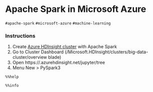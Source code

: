 # Apache Spark in Microsoft Azure

`#apache-spark` `#microsoft-azure` `#machine-learning`


### Instructions

1. Create [Azure HDInsight cluster](https://azure.microsoft.com/en-us/services/hdinsight/) with Apache Spark
2. Go to Cluster Dashboard (/Microsoft.HDInsight/clusters/big-data-cluster/overview blade)
3. Open https://<your-hdinsight-cluster-name>.azurehdinsight.net/jupyter/tree
4. Menu New > PySpark3
    
```
%%help

%%info
```
